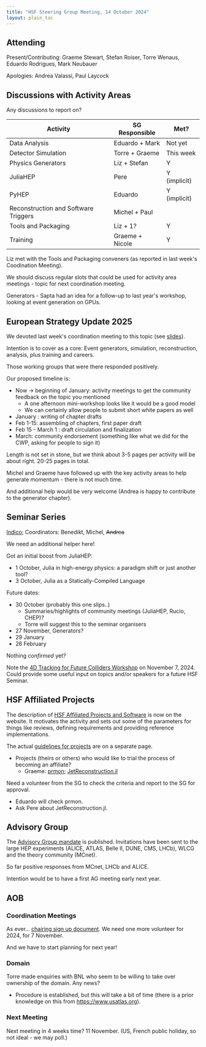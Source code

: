 ```yaml
---
title: "HSF Steering Group Meeting, 14 October 2024"
layout: plain_toc
---
```


## Attending

Present/Contributing: Graeme Stewart, Stefan Roiser, Torre Wenaus, Eduardo Rodrigues, Mark Neubauer

Apologies: Andrea Valassi, Paul Laycock

## Discussions with Activity Areas

Any discussions to report on?

| Activity                             | SG Responsible  | Met?         |
| ------------------------------------ | --------------- | ------------ |
| Data Analysis                        | Eduardo + Mark  | Not yet      |
| Detector Simulation                  | Torre + Graeme  | This week    |
| Physics Generators                   | Liz + Stefan    | Y            |
| JuliaHEP                             | Pere            | Y (implicit) |
| PyHEP                                | Eduardo         | Y (implicit) |
| Reconstruction and Software Triggers | Michel + Paul   |              |
| Tools and Packaging                  | Liz + 1?        | Y            |
| Training                             | Graeme + Nicole | Y            |

Liz met with the Tools and Packaging conveners (as reported in last week's Coodination Meeting).

We should discuss regular slots that could be used for activity area meetings - topic for next coordination meeting.

Generators - Sapta had an idea for a follow-up to last year's workshop, looking at event generation on GPUs.

## European Strategy Update 2025

We devoted last week's coordination meeting to this topic (see [slides](https://indico.cern.ch/event/1355758/contributions/5708314/attachments/2945044/5175250/HSF%20Inputs%20from%20European%20Strategy%20Update.pdf)).

Intention is to cover as a core: Event generators, simulation, reconstruction, analysis, plus training and careers.

Those working groups that were there responded positively.

Our proposed timeline is:

- Now -> beginning of January: activity meetings to get the community feedback on the topic you mentioned
    - A one afternoon mini-workshop looks like it would be a good model
    - We can certainly allow people to submit short white papers as well
- January : writing of chapter drafts
- Feb 1-15: assembling of chapters, first paper draft
- Feb 15 - March 1 : draft circulation and finalization
- March: community endorsement (something like what we did for the CWP, asking for people to sign it)

Length is not set in stone, but we think about 3-5 pages per activity will be about right. 20-25 pages in total.

Michel and Graeme have followed up with the key activity areas to help generate momentum - there is not much time. 

And additional help would be very welcome (Andrea is happy to contribute to the generator chapter).

## Seminar Series

[Indico](https://indico.cern.ch/category/18810/); Coordinators: Benedikt, Michel, ~~Andrea~~

We need an additional helper here!

Got an initial boost from JuliaHEP:

- 1 October, Julia in high-energy physics: a paradigm shift or just another tool?
- 3 October, Julia as a Statically-Compiled Language

Future dates:

- 30 October (probably this one slips..)
    - Summaries/highlights of community meetings (JuliaHEP, Rucio, CHEP)?
    - Torre will suggest this to the seminar organisers
- 27 November, Generators?
- 29 January
- 26 February

Nothing *confirmed* yet?

Note the [4D Tracking for Future Colliders Workshop](https://indico.slac.stanford.edu/event/8992) on November 7, 2024. Could provide some useful input on topics and/or speakers for a future HSF Seminar. 

## HSF Affiliated Projects

The description of [HSF Affiliated Projects and Software](https://hepsoftwarefoundation.org/projects/affiliated.html) is now on the website. It motivates the activity and sets out some of the parameters for things like reviews, defining requirements and providing reference implementations.

The actual [guidelines for projects](https://hepsoftwarefoundation.org/projects/guidelines.html) are on a separate page.

- Projects (theirs or others) who would like to trial the process of becoming an affiliate?
    - Graeme: [prmon](https://github.com/HSF/prmon); [JetReconstruction.jl](https://github.com/JuliaHEP/JetReconstruction.jl)

Need a volunteer from the SG to check the criteria and report to the SG for approval.

- Eduardo will check prmon.
- Ask Pere about JetReconstruction.jl.

## Advisory Group

The [Advisory Group mandate](https://hepsoftwarefoundation.org/organization/advisory-group.html) is published. Invitations have been sent to the large HEP experiments (ALICE, ATLAS, Belle II, DUNE, CMS, LHCb), WLCG and the theory community (MCnet).

So far positive responses from MCnet, LHCb and ALICE.

Intention would be to have a first AG meeting early next year.

## AOB

### Coordination Meetings

As ever... [chairing sign up document](https://docs.google.com/spreadsheets/d/1Z1Z4payCpieOLiVFcC6y9j-KCj71u6xX232LHUgIHfI/edit). We need one more volunteer for 2024, for 7 November.

And we have to start planning for next year!

### Domain

Torre made enquiries with BNL who seem to be willing to take over ownership of the domain. Any news?

- Procedure is established, but this will take a bit of time (there is a prior knowledge on this from <https://www.usatlas.org>).

### Next Meeting

Next meeting in 4 weeks time? 11 November. (US, French public holiday, so not ideal - we may poll.)
